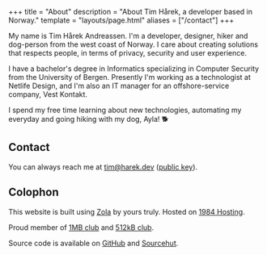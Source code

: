 +++
title = "About"
description = "About Tim Hårek, a developer based in Norway."
template = "layouts/page.html"
aliases = ["/contact"]
+++

My name is Tim Hårek Andreassen. I'm a developer, designer, hiker and 
dog-person from the west coast of Norway. I care about creating solutions that
respects people, in terms of privacy, security and user experience.

I have a bachelor's degree in Informatics specializing in Computer Security 
from the University of Bergen. Presently I'm working as a technologist
at Netlife Design, and I'm also an IT manager for an offshore-service
company, Vest Kontakt.

I spend my free time learning about new technologies, automating my everyday 
and going hiking with my dog, Ayla! 🐕

## Contact

You can always reach me at 
<a href="mailto:tim@harek.dev" rel="me">tim@harek.dev</a> ([public key](/key)).

## Colophon

This website is built using [Zola][zola] by yours truly.
Hosted on [1984 Hosting][1984].

Proud member of [1MB club][1mb] and [512kB club][512kb].

Source code is available on [GitHub][github] and [Sourcehut][srht].

[1984]: https://1984hosting.com
[zola]: https://getzola.org
[1mb]: https://1mb.club
[512kb]: https://512kb.club
[github]: https://github.com/timharek/timharek.no
[srht]: https://git.sr.ht/~timharek/timharek.no
